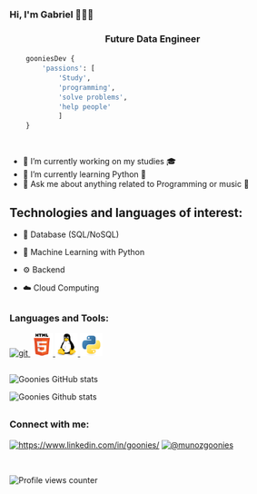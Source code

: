 ### Hi, I'm Gabriel 👋👨‍💻
<h3 align="center">Future Data Engineer</h3>

```python
    gooniesDev {
        'passions': [
            'Study', 
            'programming', 
            'solve problems',
            'help people'
            ]
    }
```
<br />

- 🔭  I’m currently working on my studies 🎓
- 🌱  I’m currently learning Python 🐍
- 💬  Ask me about anything related to Programming or music 🤩 

## Technologies and languages of interest:

- 💾 Database (SQL/NoSQL)

- 🤖 Machine Learning with Python

- ⚙️ Backend

- ☁️ Cloud Computing

## 
<h3 align="left">Languages and Tools:</h3>
<p align="left"> <a href="https://git-scm.com/" target="_blank"> <img src="https://www.vectorlogo.zone/logos/git-scm/git-scm-icon.svg" alt="git" width="40" height="40"/> </a> <a href="https://www.w3.org/html/" target="_blank"> <img src="https://raw.githubusercontent.com/devicons/devicon/master/icons/html5/html5-original-wordmark.svg" alt="html5" width="40" height="40"/> </a> <a href="https://www.linux.org/" target="_blank"> <img src="https://raw.githubusercontent.com/devicons/devicon/master/icons/linux/linux-original.svg" alt="linux" width="40" height="40"/> </a>  <a href="https://www.python.org" target="_blank"> <img src="https://raw.githubusercontent.com/devicons/devicon/master/icons/python/python-original.svg" alt="python" width="40" height="40"/> </a> </p>


##
![Goonies GitHub stats](https://github-readme-stats.vercel.app/api?username=gooniesDev&count_private=true&show_icons=true&theme=dracula)

![Goonies Github stats](https://github-readme-stats.vercel.app/api/top-langs/?username=gooniesDev&layout=compact&theme=dracula)

##
<h3 align="left">Connect with me:</h3>
<p align="left">
<a href="https://linkedin.com/in/https://www.linkedin.com/in/goonies/" target="blank"><img align="center" src="https://raw.githubusercontent.com/rahuldkjain/github-profile-readme-generator/master/src/images/icons/Social/linked-in-alt.svg" alt="https://www.linkedin.com/in/goonies/" height="30" width="40" /></a>
<a href="https://medium.com/@munozgoonies" target="blank"><img align="center" src="https://raw.githubusercontent.com/rahuldkjain/github-profile-readme-generator/master/src/images/icons/Social/medium.svg" alt="@munozgoonies" height="30" width="40" /></a>
</p>
<br />

![Profile views counter](https://komarev.com/ghpvc/?username=gooniesDev&style=flat-square)
